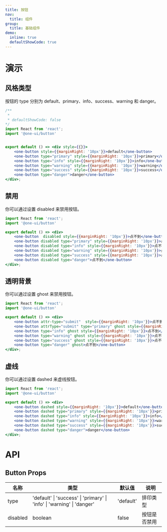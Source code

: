 ```yaml
---
title: 按钮
nav:
  title: 组件
group:
  title: 基础组件
demo:
  inline: true
  defaultShowCode: true
---
```


# 演示

## 风格类型

按钮的 type 分别为 default、primary、info、success、warning 和 danger。

```jsx
/**
 * 
 * defaultShowCode: false
*/
import React from 'react';
import '@one-ui/button'


export default () => <div style={{}}>
    <one-button style={{marginRight: '10px'}}>default</one-button>
    <one-button type="primary" style={{marginRight: '10px'}}>primary</one-button>
    <one-button type="info" style={{marginRight: '10px'}}>info</one-button>
    <one-button type="warning" style={{marginRight: '10px'}}>warning</one-button>
    <one-button type="success" style={{marginRight: '10px'}}>success</one-button>
    <one-button type="danger">danger</one-button>
</div>;
```

## 禁用

你可以通过设置 disabled 来禁用按钮。

```jsx
import React from 'react';
import '@one-ui/button'

export default () => <div>
    <one-button  disabled style={{marginRight: '10px'}}>点不到</one-button>
    <one-button disabled type="primary" style={{marginRight: '10px'}}>点不到</one-button>
    <one-button disabled type="info" style={{marginRight: '10px'}}>点不到</one-button>
    <one-button disabled type="warning" style={{marginRight: '10px'}}>点不到</one-button>
    <one-button disabled type="success" style={{marginRight: '10px'}}>点不到</one-button>
    <one-button disabled type="danger">点不到</one-button>
</div>;
```
## 透明背景

你可以通过设置 ghost 来禁用按钮。

```jsx
import React from 'react';
import '@one-ui/button'

export default () => <div>
    <one-button attr-type="submit"  style={{marginRight: '10px'}}>点不到</one-button>
    <one-button attrType="submit" type="primary" ghost style={{marginRight: '10px'}}>点不到</one-button>
    <one-button type="info" ghost style={{marginRight: '10px'}}>点不到</one-button>
    <one-button type="warning" ghost style={{marginRight: '10px'}}>点不到</one-button>
    <one-button type="success" ghost style={{marginRight: '10px'}}>点不到</one-button>
    <one-button type="danger" ghost>点不到</one-button>
</div>;
```
## 虚线

你可以通过设置 dashed 来虚线按钮。

```jsx
import React from 'react';
import '@one-ui/button'

export default () => <div>
    <one-button dashed style={{marginRight: '10px'}}>default</one-button>
    <one-button dashed type="primary" style={{marginRight: '10px'}}>primary</one-button>
    <one-button dashed type="info" style={{marginRight: '10px'}}>info</one-button>
    <one-button dashed type="warning" style={{marginRight: '10px'}}>warning</one-button>
    <one-button dashed type="success" style={{marginRight: '10px'}}>success</one-button>
    <one-button dashed type="danger">danger</one-button>
</div>;
```

<h1>API</h1>

## Button Props

| 名称     | 类型                                                     | 默认值    | 说明         |
|----------|----------------------------------------------------------|-----------|--------------|
| type     | 'default' \| 'success' \| 'primary' \| 'info' \| 'warning' \| 'danger' | 'default' | 排印类型     |
| disabled | boolean                                                  | false     | 按钮是否禁用 |
